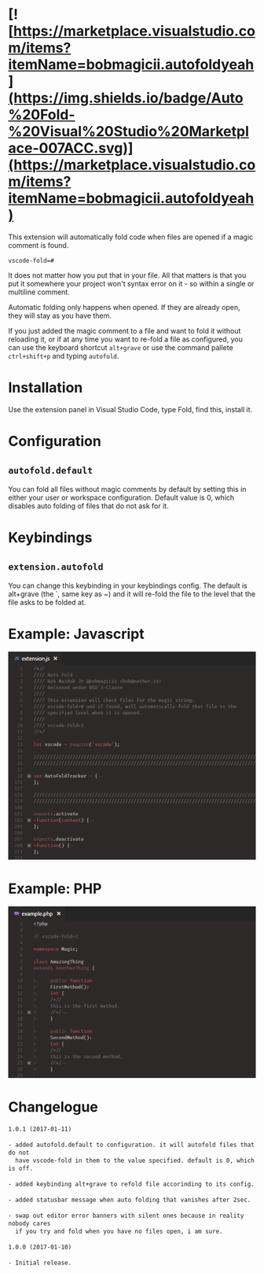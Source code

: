# [![https://marketplace.visualstudio.com/items?itemName=bobmagicii.autofoldyeah](https://img.shields.io/badge/Auto%20Fold-%20Visual%20Studio%20Marketplace-007ACC.svg)](https://marketplace.visualstudio.com/items?itemName=bobmagicii.autofoldyeah)

This extension will automatically fold code when files are opened if a magic
comment is found.

	vscode-fold=#

It does not matter how you put that in your file. All that matters is that you
put it somewhere your project won't syntax error on it - so within a single
or multiline comment.

Automatic folding only happens when opened. If they are already open, they will
stay as you have them.

If you just added the magic comment to a file and want to fold it without
reloading it, or if at any time you want to re-fold a file as configured, you
can use the keyboard shortcut `alt+grave` or use the command pallete
`ctrl+shift+p` and typing `autofold`.

# Installation

Use the extension panel in Visual Studio Code, type Fold, find this, install it.

# Configuration

## `autofold.default`

You can fold all files without magic comments by default by setting this in
either your user or workspace configuration. Default value is 0, which disables
auto folding of files that do not ask for it.

# Keybindings

## `extension.autofold`

You can change this keybinding in your keybindings config. The default is
alt+grave (the `, same key as ~) and it will re-fold the file to the level that
the file asks to be folded at.

# Example: Javascript

![Javascript](images/example-js.png)

# Example: PHP

![Javascript](images/example-php.png)

# Changelogue

```
1.0.1 (2017-01-11)

- added autofold.default to configuration. it will autofold files that do not
  have vscode-fold in them to the value specified. default is 0, which is off.

- added keybinding alt+grave to refold file accorinding to its config.

- added statusbar message when auto folding that vanishes after 2sec.

- swap out editor error banners with silent ones because in reality nobody cares
  if you try and fold when you have no files open, i am sure.

1.0.0 (2017-01-10)

- Initial release.
```
